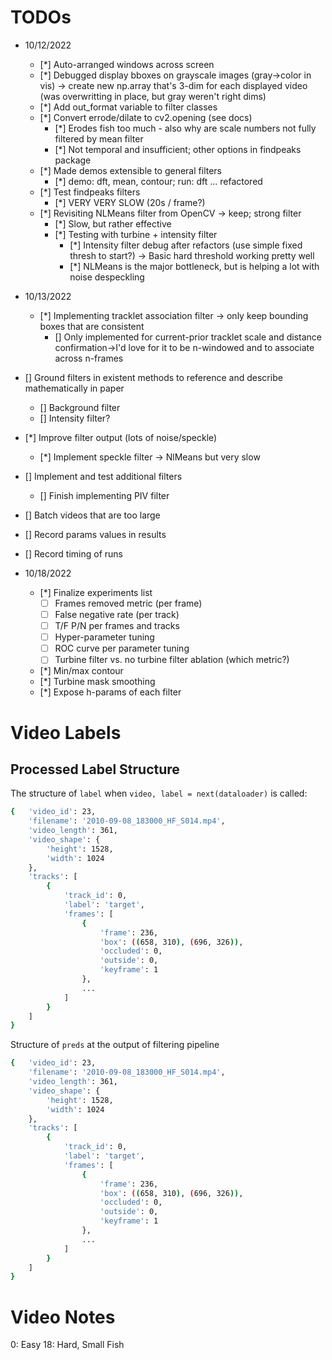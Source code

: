 # TODOs

- 10/12/2022

  - [*] Auto-arranged windows across screen
  - [*] Debugged display bboxes on grayscale images (gray->color in vis) -> create new np.array that's 3-dim for each displayed video (was overwritting in place, but gray weren't right dims)
  - [*] Add out_format variable to filter classes
  - [*] Convert errode/dilate to cv2.opening (see docs)
    - [*] Erodes fish too much - also why are scale numbers not fully filtered by mean filter
    - [*] Not temporal and insufficient; other options in findpeaks package
  - [*] Made demos extensible to general filters
    - [*] demo: dft, mean, contour; run: dft ... refactored
  - [*] Test findpeaks filters
    - [*] VERY VERY SLOW (20s / frame?)
  - [*] Revisiting NLMeans filter from OpenCV -> keep; strong filter
    - [*] Slow, but rather effective
    - [*] Testing with turbine + intensity filter
      - [*] Intensity filter debug after refactors (use simple fixed thresh to start?) -> Basic hard threshold working pretty well
      - [*] NLMeans is the major bottleneck, but is helping a lot with noise despeckling

- 10/13/2022

  - [*] Implementing tracklet association filter -> only keep bounding boxes that are consistent
    - [] Only implemented for current-prior tracklet scale and distance confirmation->I'd love for it to be n-windowed and to associate across n-frames

- [] Ground filters in existent methods to reference and describe mathematically in paper
  - [] Background filter
  - [] Intensity filter?
- [*] Improve filter output (lots of noise/speckle)
  - [*] Implement speckle filter -> NlMeans but very slow
- [] Implement and test additional filters
  - [] Finish implementing PIV filter
- [] Batch videos that are too large
- [] Record params values in results
- [] Record timing of runs

- 10/18/2022

  - [*] Finalize experiments list
    - [ ] Frames removed metric (per frame)
    - [ ] False negative rate (per track)
    - [ ] T/F P/N per frames and tracks
    - [ ] Hyper-parameter tuning
    - [ ] ROC curve per parameter tuning
    - [ ] Turbine filter vs. no turbine filter ablation (which metric?)
  - [*] Min/max contour
  - [*] Turbine mask smoothing
  - [*] Expose h-params of each filter

# Video Labels

## Processed Label Structure

The structure of `label` when `video, label = next(dataloader)` is called:

```bash
{   'video_id': 23,
    'filename': '2010-09-08_183000_HF_S014.mp4',
    'video_length': 361,
    'video_shape': {
        'height': 1528,
        'width': 1024
    },
    'tracks': [
        {
            'track_id': 0,
            'label': 'target',
            'frames': [
                {
                    'frame': 236,
                    'box': ((658, 310), (696, 326)),
                    'occluded': 0,
                    'outside': 0,
                    'keyframe': 1
                },
                ...
            ]
        }
    ]
}
```

Structure of `preds` at the output of filtering pipeline

```bash
{   'video_id': 23,
    'filename': '2010-09-08_183000_HF_S014.mp4',
    'video_length': 361,
    'video_shape': {
        'height': 1528,
        'width': 1024
    },
    'tracks': [
        {
            'track_id': 0,
            'label': 'target',
            'frames': [
                {
                    'frame': 236,
                    'box': ((658, 310), (696, 326)),
                    'occluded': 0,
                    'outside': 0,
                    'keyframe': 1
                },
                ...
            ]
        }
    ]
}
```

# Video Notes

0: Easy
18: Hard, Small Fish
